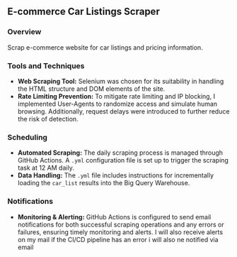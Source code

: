 ## E-commerce Car Listings Scraper

### Overview
Scrap e-commerce website for car listings and pricing information.

### Tools and Techniques
- **Web Scraping Tool:** Selenium was chosen for its suitability in handling the HTML structure and DOM elements of the site.
- **Rate Limiting Prevention:** To mitigate rate limiting and IP blocking, I implemented User-Agents to randomize access and simulate human browsing. Additionally, request delays were introduced to further reduce the risk of detection.

### Scheduling
- **Automated Scraping:** The daily scraping process is managed through GitHub Actions. A `.yml` configuration file is set up to trigger the scraping task at 12 AM daily.
- **Data Handling:** The `.yml` file includes instructions for incrementally loading the `car_list` results into the Big Query Warehouse.

### Notifications
- **Monitoring & Alerting:** GitHub Actions is configured to send email notifications for both successful scraping operations and any errors or failures, ensuring timely monitoring and alerts. I will also receive alerts on my mail if the CI/CD pipeline has an error i will also ne notified via email


